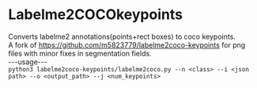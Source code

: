 # Labelme2COCOkeypoints
Converts labelme2 annotations(points+rect boxes) to coco keypoints.<br>
A fork of https://github.com/m5823779/labelme2coco-keypoints for png files with minor fixes in segmentation fields.<br>
---usage---<br>
``python3 labelme2coco-keypoints/labelme2coco.py --n <class> --i <json path> --o <output_path> --j <num_keypoints>``
